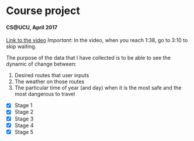 # Course project
#### CS@UCU, April 2017
[Link to the video](https://drive.google.com/open?id=0B_gnQgqymmRjU0dhZ1M3bkZPeE0)
_Important_: In the video, when you reach 1:38, go to 3:10 to skip waiting.

The purpose of the data that I have collected is to be able to see the dynamic of change between:
1. Desired routes that user inputs
2. The weather on those routes
3. The particular time of year (and day) when it is the most safe and the most dangerous to travel

- [x] Stage 1
- [x] Stage 2
- [x] Stage 3
- [x] Stage 4
- [x] Stage 5
